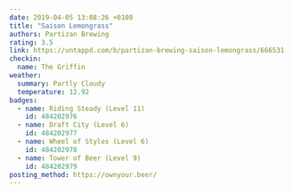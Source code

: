 ```yaml
---
date: 2019-04-05 13:08:26 +0100
title: "Saison Lemongrass"
authors: Partizan Brewing
rating: 3.5
link: https://untappd.com/b/partizan-brewing-saison-lemongrass/666531
checkin:
  name: The Griffin
weather:
  summary: Partly Cloudy
  temperature: 12.92
badges:
  - name: Riding Steady (Level 11)
    id: 484202976
  - name: Draft City (Level 6)
    id: 484202977
  - name: Wheel of Styles (Level 6)
    id: 484202978
  - name: Tower of Beer (Level 9)
    id: 484202979
posting_method: https://ownyour.beer/
---
```

